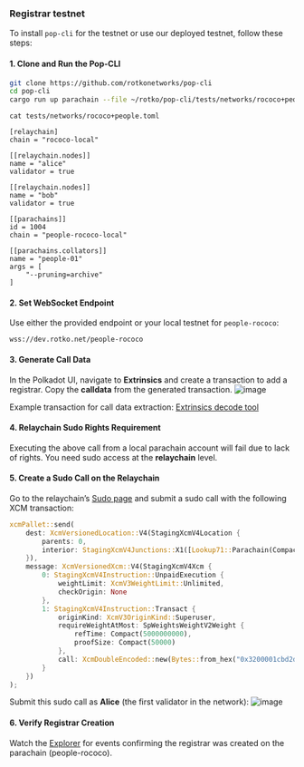 ### Registrar testnet

To install `pop-cli` for the testnet or use our deployed testnet, follow these steps:

#### 1. Clone and Run the Pop-CLI
```bash
git clone https://github.com/rotkonetworks/pop-cli
cd pop-cli
cargo run up parachain --file ~/rotko/pop-cli/tests/networks/rococo+people.toml --verbose
```

`cat tests/networks/rococo+people.toml`
```
[relaychain]
chain = "rococo-local"

[[relaychain.nodes]]
name = "alice"
validator = true

[[relaychain.nodes]]
name = "bob"
validator = true

[[parachains]]
id = 1004
chain = "people-rococo-local"

[[parachains.collators]]
name = "people-01"
args = [
    "--pruning=archive"
]
```

#### 2. Set WebSocket Endpoint
Use either the provided endpoint or your local testnet for `people-rococo`:
```
wss://dev.rotko.net/people-rococo
```

#### 3. Generate Call Data
In the Polkadot UI, navigate to **Extrinsics** and create a transaction to add a registrar. Copy the **calldata** from the generated transaction.
![image](https://hackmd.io/_uploads/SJbMbCfk1x.png)

Example transaction for call data extraction:
[Extrinsics decode tool](https://polkadot.js.org/apps/?rpc=wss%3A%2F%2Fdev.rotko.net%2Fpeople-rococo#/extrinsics/decode/0x3200001cbd2d43530a44705ad088af313e18f80b53ef16b36177cd4b77b846f2a5f07c)

#### 4. Relaychain Sudo Rights Requirement
Executing the above call from a local parachain account will fail due to lack of rights. You need sudo access at the **relaychain** level.

#### 5. Create a Sudo Call on the Relaychain
Go to the relaychain’s [Sudo page](https://polkadot.js.org/apps/?rpc=wss%3A%2F%2Fdev.rotko.net%2Frococo#/sudo) and submit a sudo call with the following XCM transaction:

```rust
xcmPallet::send(
    dest: XcmVersionedLocation::V4(StagingXcmV4Location {
        parents: 0,
        interior: StagingXcmV4Junctions::X1([Lookup71::Parachain(Compact(1004))])
    }),
    message: XcmVersionedXcm::V4(StagingXcmV4Xcm {
        0: StagingXcmV4Instruction::UnpaidExecution {
            weightLimit: XcmV3WeightLimit::Unlimited,
            checkOrigin: None
        },
        1: StagingXcmV4Instruction::Transact {
            originKind: XcmV3OriginKind::Superuser,
            requireWeightAtMost: SpWeightsWeightV2Weight {
                refTime: Compact(5000000000),
                proofSize: Compact(50000)
            },
            call: XcmDoubleEncoded::new(Bytes::from_hex("0x3200001cbd2d43530a44705ad088af313e18f80b53ef16b36177cd4b77b846f2a5f07c"))
        }
    })
);
```

Submit this sudo call as **Alice** (the first validator in the network):
![image](https://hackmd.io/_uploads/H1MAQAf1Jg.png)

#### 6. Verify Registrar Creation
Watch the [Explorer](https://polkadot.js.org/apps/?rpc=wss%3A%2F%2Fpaseo-people.dotters.network%2F#/explorer) for events confirming the registrar was created on the parachain (people-rococo).
